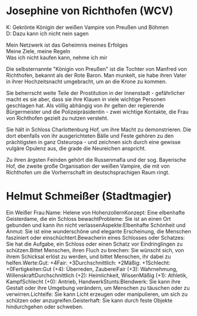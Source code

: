 # Josephine von Richthofen (WCV)

K: Gekrönte Königin der weißen Vampire von Preußen und Böhmen\
D: Dazu kann ich nicht nein sagen

Mein Netzwerk ist das Geheimnis meines Erfolges\
Meine Ziele, meine Regeln\
Was ich nicht kaufen kann, nehme ich mir

Die selbsternannte "Königin von Preußen" ist die Tochter von Manfred von Richthofen, bekannt als der Rote Baron. Man munkelt, sie habe ihren Vater in ihrer Hochzeitsnacht umgebracht, um an die Krone zu kommen. 

Sie beherrscht weite Teile der Prostitution in der Innenstadt - gefährlicher macht es sie aber, dass sie ihre Klauen in viele wichtige Personen geschlagen hat. Als völlig abhängig von ihr gelten der regierende Bürgermeister und die Polizeipräsidentin - zwei wichtige Kontakte, die Frau von Richthofen gezielt zu nutzen versteht.

Sie hält in Schloss Charlottenburg Hof, um ihre Macht zu demonstrieren. Die dort ebenfalls von ihr ausgerichteten Bälle und Feste gehören zu den prächtigsten in ganz Osteuropa - und zeichnen sich durch eine gewisse vulgäre Opulenz aus, die grade die Neureichen anspricht.

Zu ihren ärgsten Feinden gehört die Russenmafia und der sog. Bayerische Hof, die zweite große Organisation der weißen Vampire, die mit von Richthofen um die Vorherrschaft im deutschsprachigen Raum ringt.

# Helmut Schmeißer (Stadtmagier)

Ein Weißer Frau:Name: Helene von HohenzollernKonzept: Eine elbenhafte Geisterdame, die ein Schloss bewachtProbleme: Sie ist an einen Ort gebunden und kann ihn nicht verlassenAspekte:Elbenhafte Schönheit und Anmut: Sie ist eine wunderschöne und elegante Erscheinung, die Menschen fasziniert oder einschüchtert.Bewacherin eines Schlosses oder Schatzes: Sie hat die Aufgabe, ein Schloss oder einen Schatz vor Eindringlingen zu schützen.Bittet Menschen, ihren Fluch zu brechen: Sie wünscht sich, von ihrem Schicksal erlöst zu werden, und bittet Menschen, ihr dabei zu helfen.Werte:Gut: +4Fair: +3Durchschnittlich: +2Mäßig: +1Schlecht: +0Fertigkeiten:Gut (+4): Überreden, ZaubereiFair (+3): Wahrnehmung, WillenskraftDurchschnittlich (+2): Heimlichkeit, WissenMäßig (+1): Athletik, KampfSchlecht (+0): Antrieb, HandwerkStunts:Blendwerk: Sie kann ihre Gestalt oder ihre Umgebung verändern, um Menschen zu täuschen oder zu verwirren.Lichtelfe: Sie kann Licht erzeugen oder manipulieren, um sich zu schützen oder anzugreifen.Geisterhaft: Sie kann durch feste Objekte hindurchgehen oder schweben.
